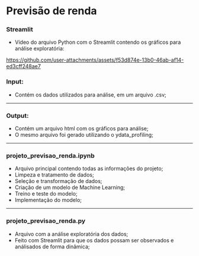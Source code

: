 # Previsão de renda

### Streamlit

- Vídeo do arquivo Python com o Streamlit contendo os gráficos para análise exploratória: 

https://github.com/user-attachments/assets/f53d874e-13b0-46ab-af14-ed3cff248ae7

### Input:

- Contém os dados utilizados para análise, em um arquivo .csv;

---
### Output:

- Contém um arquivo html com os gráficos para análise;
- O mesmo arquivo foi gerado utilizando o ydata_profiling;

---

### projeto_previsao_renda.ipynb

- Arquivo principal contendo todas as informações do projeto;
- Limpeza e tratamento de dados;
- Seleção e transformação de dados;
- Criação de um modelo de Machine Learning;
- Treino e teste do modelo;
- Implementação do modelo;

---

### projeto_previsao_renda.py

- Arquivo com a análise exploratória dos dados;
- Feito com Streamlit para que os dados possam ser observados e análisados de forma dinâmica;


